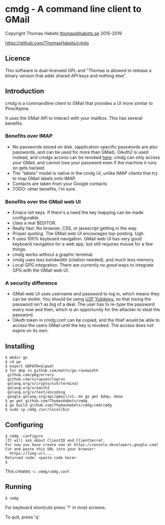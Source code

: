 # cmdg - A command line client to GMail

Copyright Thomas Habets <thomas@habets.se> 2015-2019

https://github.com/ThomasHabets/cmdg

## Licence

This software is dual-licensed GPL and "Thomas is allowed to release a
binary version that adds shared API keys and nothing else".

## Introduction

cmdg is a commandline client to GMail that provides a UI more similar
to Pine/Alpine.

It uses the GMail API to interact with your mailbox. This has several
benefits.

### Benefits over IMAP
* No passwords stored on disk. (application-specific passwords are
  also passwords, and can be used for more than GMail). OAuth2 is used
  instead, and cmdgs access can be revoked
  [here](https://security.google.com/settings/security/permissions).
  cmdg can only access your GMail, and cannot lose your password even
  if the machine it runs on gets hacked.
* The "labels" model is native in the cmdg UI, unlike IMAP clients
  that try to map GMail labels onto IMAP.
* Contacts are taken from your Google contacts
* TODO: other benefits, I'm sure.

### Benefits over the GMail web UI
* Emacs-ish keys. If there's a need the key mapping can be made
  configurable.
* Uses a real $EDITOR.
* Really fast. No browser, CSS, or javascript getting in the way.
* Proper quoting. The GMail web UI encourages top-posting. Ugh.
* It uses 100% keyboard navigation. GMail web UI has very good
  keyboard navigation for a web app, but still requires mouse for
  a few things.
* cmdg works without a graphic terminal.
* cmdg uses less bandwidth (citation needed), and much less memory.
* Local GPG integration. There are currently no *good* ways to
  integrate GPG with the GMail web UI.

### A security difference
* GMail web UI uses username and password to log in, which means they
  can be stolen. You should be using [U2F
  Yubikeys](https://www.yubico.com/products/yubikey-hardware/fido-u2f-security-key/),
  so that losing the password isn't as big of a deal. The user has to
  re-type the password every now and then, which is an opportunity for
  the attacker to steal the password.
* OAuth token in cmdg.conf can be copied, and the thief would be
  able to access the users GMail until the key is revoked. The
  access does not expire on its own.

## Installing
```
$ mkdir go
$ cd go
$ export GOPATH=$(pwd)
$ for dep in github.com/mattn/go-runewidth
 github.com/pkg/errors
 github.com/sirupsen/logrus
 golang.org/x/crypto/ssh/terminal
 golang.org/x/oauth2
 golang.org/x/text/encoding
 google.golang.org/api/gmail/v1; do go get $dep; done
$ go get github.com/ThomasHabets/cmdg
$ go build github.com/ThomasHabets/cmdg/cmd/cmdg
$ sudo cp cmdg /usr/local/bin
```

## Configuring
```
$ cmdg -configure
[It will ask about ClientID and ClientSecret.
For now you have create one at https://console.developers.google.com]
Cut and paste this URL into your browser:
  https://long-url....
Returned code: <paste code here>
$
```
This creates `~/.cmdg/cmdg.conf`.

## Running
```
$ cmdg
```
For keyboard shortcuts press '?' in most screens.

To quit, press 'q'.
